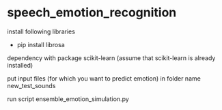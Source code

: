 # speech_emotion_recognition

install following libraries 
- pip install librosa

dependency with package scikit-learn (assume that scikit-learn is already installed)
  

put input files (for which you want to predict emotion) in folder name new_test_sounds

run script ensemble_emotion_simulation.py
